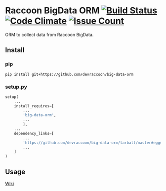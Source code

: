 # Raccoon BigData ORM  [![Build Status](https://travis-ci.org/devraccoon/big-data-orm.svg?branch=master)](https://travis-ci.org/devraccoon/big-data-orm) [![Code Climate](https://codeclimate.com/github/devraccoon/big-data-orm/badges/gpa.svg)](https://codeclimate.com/github/devraccoon/big-data-orm) [![Issue Count](https://codeclimate.com/github/devraccoon/big-data-orm/badges/issue_count.svg)](https://codeclimate.com/github/devraccoon/big-data-orm)
ORM to collect data from Raccoon BigData.

## Install

### pip

```
pip install git+https://github.com/devraccoon/big-data-orm
```

### setup.py

``` python
setup(
    ...
    install_requires=[
        ...
        'big-data-orm',
        ...
        ],
    ...
    dependency_links=[
        ...
        'https://github.com/devraccoon/big-data-orm/tarball/master#egg=big-data-orm'
        ...
    ]
)
```

## Usage

[Wiki](https://github.com/devraccoon/big-data-orm/wiki/BigQuery-ORM---Instructions)
